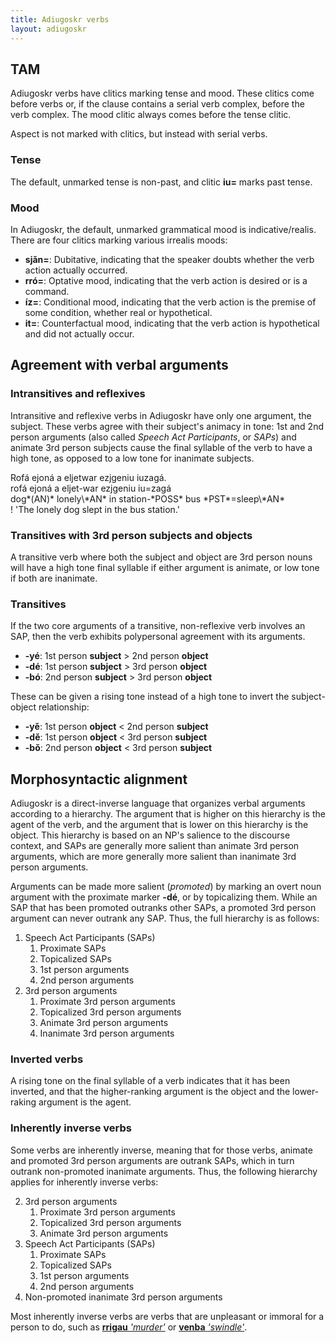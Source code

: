 ```yaml
---
title: Adiugoskr verbs
layout: adiugoskr
---
```

## TAM
Adiugoskr verbs have clitics marking tense and mood. These clitics come before verbs or, if the clause contains a serial verb complex, before the verb complex. The mood clitic always comes before the tense clitic.

Aspect is not marked with clitics, but instead with serial verbs.

### Tense
The default, unmarked tense is non-past, and clitic **iu=** marks past tense.

### Mood
In Adiugoskr, the default, unmarked grammatical mood is indicative/realis. There are four clitics marking various irrealis moods:

* **sjǎn=**: Dubitative, indicating that the speaker doubts whether the verb action actually occurred.
* **rró=**: Optative mood, indicating that the verb action is desired or is a command.
* **íz=**: Conditional mood, indicating that the verb action is the premise of some condition, whether real or hypothetical.
* **it=**: Counterfactual mood, indicating that the verb action is hypothetical and did not actually occur.

## Agreement with verbal arguments
### Intransitives and reflexives
Intransitive and reflexive verbs in Adiugoskr have only one argument, the subject. These verbs agree with their subject's animacy in tone: 1st and 2nd person arguments (also called *Speech Act Participants*, or *SAPs*) and animate 3rd person subjects cause the final syllable of the verb to have a high tone, as opposed to a low tone for inanimate subjects.

<div class="gloss">
  Rofá ejoná a eljetwar ezjgeniu iuzagá. <br/>
  rofá ejoná a eljet-war ezjgeniu iu=zagá <br/>
  dog*(AN)* lonely\*AN* in station-*POSS* bus *PST*=sleep\*AN*<br/>
  ! 'The lonely dog slept in the bus station.'
</div>

### Transitives with 3rd person subjects and objects
A transitive verb where both the subject and object are 3rd person nouns will have a high tone final syllable if either argument is animate, or low tone if both are inanimate.

### Transitives
If the two core arguments of a transitive, non-reflexive verb involves an SAP, then the verb exhibits polypersonal agreement with its arguments.

* **-yé**: 1st person **subject** > 2nd person **object**
* **-dé**: 1st person **subject** > 3rd person **object**
* **-bó**: 2nd person **subject** > 3rd person **object**

These can be given a rising tone instead of a high tone to invert the subject-object relationship:

* **-yě**: 1st person **object** < 2nd person **subject**
* **-dě**: 1st person **object** < 3rd person **subject**
* **-bǒ**: 2nd person **object** < 3rd person **subject**

## Morphosyntactic alignment
Adiugoskr is a direct-inverse language that organizes verbal arguments according to a hierarchy. The argument that is higher on this hierarchy is the agent of the verb, and the argument that is lower on this hierarchy is the object. This hierarchy is based on an NP's salience to the discourse context, and SAPs are generally more salient than animate 3rd person arguments, which are more generally more salient than inanimate 3rd person arguments.

Arguments can be made more salient (*promoted*) by marking an overt noun argument with the proximate marker **-dé**, or by topicalizing them. While an SAP that has been promoted outranks other SAPs, a promoted 3rd person argument can never outrank any SAP. Thus, the full hierarchy is as follows:

1. Speech Act Participants (SAPs)
    1. Proximate SAPs
    2. Topicalized SAPs
    3. 1st person arguments
    4. 2nd person arguments
2. 3rd person arguments
    1. Proximate 3rd person arguments
    2. Topicalized 3rd person arguments
    3. Animate 3rd person arguments
    4. Inanimate 3rd person arguments

### Inverted verbs
A rising tone on the final syllable of a verb indicates that it has been inverted, and that the higher-ranking argument is the object and the lower-raking argument is the agent.

### Inherently inverse verbs
Some verbs are inherently inverse, meaning that for those verbs, animate and promoted 3rd person arguments are outrank SAPs, which in turn outrank non-promoted inanimate arguments. Thus, the following hierarchy applies for inherently inverse verbs:

2. 3rd person arguments
    1. Proximate 3rd person arguments
    2. Topicalized 3rd person arguments
    3. Animate 3rd person arguments
1. Speech Act Participants (SAPs)
    1. Proximate SAPs
    2. Topicalized SAPs
    3. 1st person arguments
    4. 2nd person arguments
3. Non-promoted inanimate 3rd person arguments

Most inherently inverse verbs are verbs that are unpleasant or immoral for a person to do, such as [**rrigau** *'murder'*](/adiugoskr/dictionary#murder) or [**venba** *'swindle'*](/adiugoskr/dictionary#swindle).